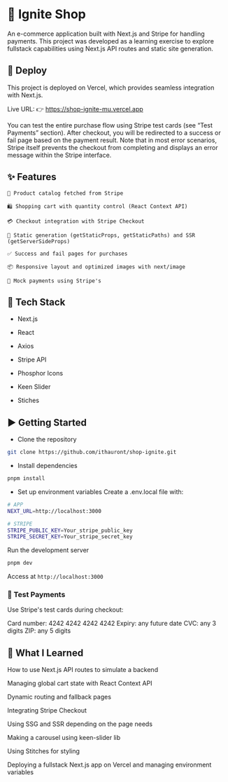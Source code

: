# 🛒 Ignite Shop

An e-commerce application built with Next.js and Stripe for handling payments. This project was developed as a learning exercise to explore fullstack capabilities using Next.js API routes and static site generation.

## 🛫 Deploy

This project is deployed on Vercel, which provides seamless integration with Next.js.

Live URL:
👉 https://shop-ignite-mu.vercel.app

You can test the entire purchase flow using Stripe test cards (see “Test Payments” section). After checkout, you will be redirected to a success or fail page based on the payment result.
Note that in most error scenarios, Stripe itself prevents the checkout from completing and displays an error message within the Stripe interface.

## ✨ Features

    🧾 Product catalog fetched from Stripe

    🛍️ Shopping cart with quantity control (React Context API)

    💳 Checkout integration with Stripe Checkout

    🧠 Static generation (getStaticProps, getStaticPaths) and SSR (getServerSideProps)

    ✅ Success and fail pages for purchases

    📦 Responsive layout and optimized images with next/image

    🔐 Mock payments using Stripe's

## 🧱 Tech Stack

   * Next.js

   * React

   * Axios

   * Stripe API

   * Phosphor Icons

   * Keen Slider

   * Stiches


## ▶️ Getting Started

   * Clone the repository
```bash
git clone https://github.com/ithauront/shop-ignite.git
```

   * Install dependencies
```bash
pnpm install
```

   * Set up environment variables
    Create a .env.local file with:
```bash
# APP
NEXT_URL=http://localhost:3000

# STRIPE
STRIPE_PUBLIC_KEY=Your_stripe_public_key
STRIPE_SECRET_KEY=Your_stripe_secret_key
```

Run the development server
```bash
pnpm dev
```

Access at ```http://localhost:3000```


### 🧪 Test Payments

Use Stripe's test cards during checkout:

Card number: 4242 4242 4242 4242
Expiry: any future date
CVC: any 3 digits
ZIP: any 5 digits


## 🚀 What I Learned

How to use Next.js API routes to simulate a backend

Managing global cart state with React Context API

Dynamic routing and fallback pages

Integrating Stripe Checkout

Using SSG and SSR depending on the page needs

Making a carousel using keen-slider lib

Using Stitches for styling

Deploying a fullstack Next.js app on Vercel and managing environment variables


